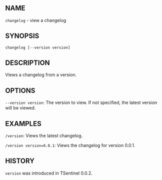 ## NAME

`changelog` - view a changelog

## SYNOPSIS

`changelog [--version version]`

## DESCRIPTION

Views a changelog from a version.

## OPTIONS

`--version version`: The version to view. If not specified, the latest version will be viewed.

## EXAMPLES

`/version`: Views the latest changelog.

`/version version=0.0.1`: Views the changelog for version 0.0.1.

## HISTORY

`version` was introduced in TSentinel 0.0.2.